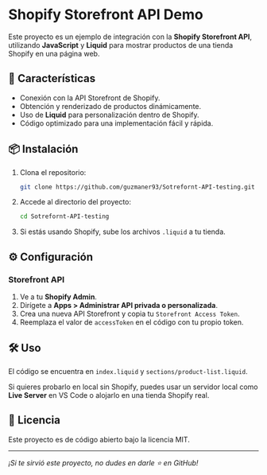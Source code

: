 # Shopify Storefront API Demo

Este proyecto es un ejemplo de integración con la **Shopify Storefront API**, utilizando **JavaScript** y **Liquid** para mostrar productos de una tienda Shopify en una página web.

## 🚀 Características
- Conexión con la API Storefront de Shopify.
- Obtención y renderizado de productos dinámicamente.
- Uso de **Liquid** para personalización dentro de Shopify.
- Código optimizado para una implementación fácil y rápida.

## 📦 Instalación
1. Clona el repositorio:
   ```sh
   git clone https://github.com/guzmaner93/Sotrefornt-API-testing.git
   ```
2. Accede al directorio del proyecto:
   ```sh
   cd Sotrefornt-API-testing
   ```
3. Si estás usando Shopify, sube los archivos `.liquid` a tu tienda.

## ⚙️ Configuración
### Storefront API
1. Ve a tu **Shopify Admin**.
2. Dirígete a **Apps > Administrar API privada o personalizada**.
3. Crea una nueva API Storefront y copia tu `Storefront Access Token`.
4. Reemplaza el valor de `accessToken` en el código con tu propio token.

## 🛠️ Uso
El código se encuentra en `index.liquid` y `sections/product-list.liquid`.

Si quieres probarlo en local sin Shopify, puedes usar un servidor local como **Live Server** en VS Code o alojarlo en una tienda Shopify real.

## 📜 Licencia
Este proyecto es de código abierto bajo la licencia MIT.

---
_¡Si te sirvió este proyecto, no dudes en darle ⭐ en GitHub!_

